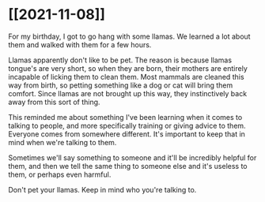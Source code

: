 # [[2021-11-08]]

For my birthday, I got to go hang with some llamas. We learned a lot about them and walked with them for a few hours.

Llamas apparently don't like to be pet. The reason is because llamas tongue's are very short, so when they are born, their mothers are entirely incapable of licking them to clean them. Most mammals are cleaned this way from birth, so petting something like a dog or cat will bring them comfort. 
Since llamas are not brought up this way, they instinctively back away from this sort of thing. 

This reminded me about something I've been learning when it comes to talking to people, and more specifically training or giving advice to them. Everyone comes from somewhere different. It's important to keep that in mind when we're talking to them. 

Sometimes we'll say something to someone and it'll be incredibly helpful for them, and then we tell the same thing to someone else and it's useless to them, or perhaps even harmful. 

Don't pet your llamas. Keep in mind who you're talking to. 

